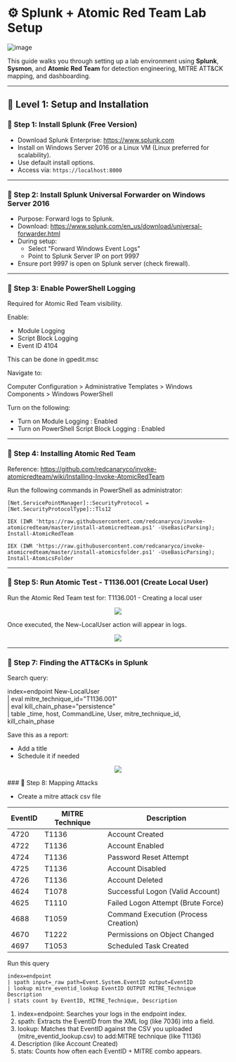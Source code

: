 # ⚙️ Splunk + Atomic Red Team Lab Setup

![image](https://github.com/user-attachments/assets/d6ac83ed-98cd-4072-ab0f-7e3a9a56b65b)


This guide walks you through setting up a lab environment using **Splunk**, **Sysmon**, and **Atomic Red Team** for detection engineering, MITRE ATT&CK mapping, and dashboarding.

---

## 🔧 Level 1: Setup and Installation

### 🧩 Step 1: Install Splunk (Free Version)

- Download Splunk Enterprise: https://www.splunk.com  
- Install on Windows Server 2016 or a Linux VM (Linux preferred for scalability).  
- Use default install options.  
- Access via: `https://localhost:8000`  

---

### 🔩 Step 2: Install Splunk Universal Forwarder on Windows Server 2016

- Purpose: Forward logs to Splunk.
- Download: https://www.splunk.com/en_us/download/universal-forwarder.html
- During setup:
  - Select "Forward Windows Event Logs"
  - Point to Splunk Server IP on port 9997
- Ensure port 9997 is open on Splunk server (check firewall).

---

### 🔐 Step 3: Enable PowerShell Logging

Required for Atomic Red Team visibility.

Enable:

- Module Logging
- Script Block Logging
- Event ID 4104

This can be done in gpedit.msc

Navigate to:

Computer Configuration > Administrative Templates > Windows Components > Windows PowerShell

Turn on the following:

- Turn on Module Logging : Enabled  
- Turn on PowerShell Script Block Logging : Enabled

---

### 🔐 Step 4: Installing Atomic Red Team

Reference: https://github.com/redcanaryco/invoke-atomicredteam/wiki/Installing-Invoke-AtomicRedTeam

Run the following commands in PowerShell as administrator:
```
[Net.ServicePointManager]::SecurityProtocol = [Net.SecurityProtocolType]::Tls12
```

```
IEX (IWR 'https://raw.githubusercontent.com/redcanaryco/invoke-atomicredteam/master/install-atomicredteam.ps1' -UseBasicParsing);
Install-AtomicRedTeam
```
```
IEX (IWR 'https://raw.githubusercontent.com/redcanaryco/invoke-atomicredteam/master/install-atomicsfolder.ps1' -UseBasicParsing); Install-AtomicsFolder
```
---


### 🔐 Step 5: Run Atomic Test - T1136.001 (Create Local User)

Run the Atomic Red Team test for: T1136.001 - Creating a local user

<p align="center">
  <img src="https://github.com/user-attachments/assets/88148c05-2e35-446b-b003-2e05ac3485e1" />
</p>

Once executed, the New-LocalUser action will appear in logs.

<p align="center">
  <img src="https://github.com/user-attachments/assets/6f05fa64-1aaa-4f9e-89aa-860bcbb47fb9" />
</p>

---

### 🔐 Step 7: Finding the ATT&CKs in Splunk

Search query:

index=endpoint New-LocalUser  
| eval mitre_technique_id="T1136.001"  
| eval kill_chain_phase="persistence"  
| table _time, host, CommandLine, User, mitre_technique_id, kill_chain_phase

Save this as a report:

- Add a title
- Schedule it if needed

<p align="center">
  <img src="https://github.com/user-attachments/assets/413111c8-4fe2-43df-9cfb-e3156e60d1e7" />
</p>
### 🔐 Step 8: Mapping Attacks 

- Create a mitre attack csv file
  
| EventID | MITRE Technique | Description                             |
|---------|------------------|-----------------------------------------|
| 4720    | T1136            | Account Created                         |
| 4722    | T1136            | Account Enabled                         |
| 4724    | T1136            | Password Reset Attempt                  |
| 4725    | T1136            | Account Disabled                        |
| 4726    | T1136            | Account Deleted                         |
| 4624    | T1078            | Successful Logon (Valid Account)        |
| 4625    | T1110            | Failed Logon Attempt (Brute Force)      |
| 4688    | T1059            | Command Execution (Process Creation)    |
| 4670    | T1222            | Permissions on Object Changed           |
| 4697    | T1053            | Scheduled Task Created

Run this query
```
index=endpoint
| spath input=_raw path=Event.System.EventID output=EventID
| lookup mitre_eventid_lookup EventID OUTPUT MITRE_Technique Description
| stats count by EventID, MITRE_Technique, Description
```
  1. index=endpoint: Searches your logs in the endpoint index.
  2. spath: Extracts the EventID from the XML log (like 7036) into a field.
  3. lookup: Matches that EventID against the CSV you uploaded (mitre_eventid_lookup.csv) to add:MITRE technique (like T1136)
  4. Description (like Account Created)
  5. stats: Counts how often each EventID + MITRE combo appears.
